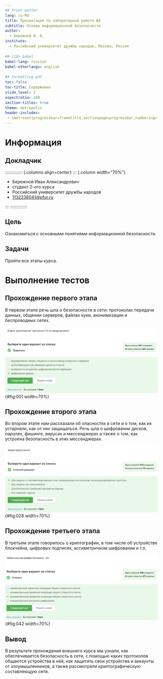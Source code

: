 ```yaml
---
## Front matter
lang: ru-RU
title: Презентация по лабораторной работе №4
subtitle: Основы информационной безопасности
author:
  - Бережной И. А.
institute:
  - Российский университет дружбы народов, Москва, Россия

## i18n babel
babel-lang: russian
babel-otherlangs: english

## Formatting pdf
toc: false
toc-title: Содержание
slide_level: 2
aspectratio: 169
section-titles: true
theme: metropolis
header-includes:
 - \metroset{progressbar=frametitle,sectionpage=progressbar,numbering=fraction}
---
```


# Информация

## Докладчик

:::::::::::::: {.columns align=center}
::: {.column width="70%"}

  * Бережной Иван Александрович
  * студент 2-ого курса
  * Российский университет дружбы народов
  * [1132236041@pfur.ru](mailto:1132236041@pfur.ru)

:::
::::::::::::::

## Цель

Ознакомиться с основными понятиями информационной безопасности.

## Задачи

Пройти все этапы курса.
	
# Выполнение тестов

## Прохождение первого этапа

В первом этапе речь шла о безопасности в сети: протоколах передачи данных, общении серверов, файлах куки, анонимизации и беспроводных сетях.

![TLS](image/1.9.png){#fig:001 width=70%}

## Прохождение второго этапа

Во втором этапе нам рассказали об опасностях в сети и о том, как их устарняли, как от них защищаться. Речь шла о шифровании дисков, паролях, фишинге, вирусах и мессенджерах а также о том, как устроена безопасность в этих мессенджерах.

![Капча](image/6.3.png){#fig:028 width=70%}

## Прохождение третьего этапа

В третьем этапе говорилось о криптографии, в том числе об устройстве блокчейна, цифровых подписях, ассиметричном шифровании и т.п.

![Обмен ключами Диффи-Хеллмена](image/10.5.png){#fig:042 width=70%}

## Вывод

В результате прохождения внешнего курса мы узнали, как обеспечивается безопасность в сети, с помощью каких протоколов общаются устройства в ней, как защитить свои устройства и аккаунты от злоумышленников, а также рассмотрели криптографическую составляющую сети.
